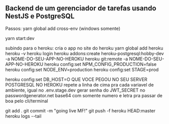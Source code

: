 ## Backend de um gerenciador de tarefas usando NestJS e PostgreSQL

Passos:
yarn global add cross-env (windows somente)

yarn start:dev


subindo para o heroku:
cria o app no site do heroku
yarn global add heroku
heroku -v
heroku login
heroku addons:create heroku-postgresql:hobby-dev -a NOME-DO-SEU-APP-NO-HEROKU
heroku git:remote -a NOME-DO-SEU-APP-NO-HEROKU
heroku config:set NPM_CONFIG_PRODUCTION=false
heroku config:set NODE_ENV=production
heroku config:set STAGE=prod

heroku config:set DB_HOST=O QUE VOCE PEGOU NO SEU SERVER POSTGRESQL NO HEROKU
repete a linha de cima pra cada variavel de ambiente, igual no .env.stage.dev
gerar senha do JWT_SECRET no passwordgenerator.net base64 com somente numero e letra pra passar de boa pelo cli/terminal

git add .
git commit -m "going live MF!"
git push -f heroku HEAD:master
heroku logs --tail